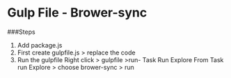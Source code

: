 # Gulp File - Brower-sync

###Steps 

1. Add package.js
2. First create gulpfile.js > replace the code 
3. Run the gulpfile 
    Right click > gulpfile >run- Task Run Explore 
    From Task run Explore > choose brower-sync > run 




